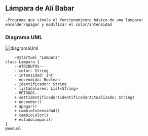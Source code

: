 ## Lámpara de Alí Babar
    -Programa que simula el funcionamiento básico de una lámpara: encender/apagar y modificar el color/intensidad
### Diagrama UML
![diagramaUml](https://github.com/Thalia2603/L-mpara/assets/153110473/9a481453-4db5-429f-ab95-2aeb08e1062a)

        -@startuml "Lampara"
    class Lampara {
        --ATRIBUTOS--
        - color: String
        - intensidad: Int
        - encendida: Boolean
        - identificador: String
        - listaColores: List<String>
        --MÉTODOS--
        + settIdentificador(identificadorActualizado: String)
        + encender()
        + apagar()
        + cambioIntensidad()
        + cambioColor()
        + estadoLampara()
    }
    @enduml
